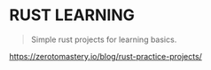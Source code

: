 # RUST LEARNING
> Simple rust projects for learning basics.

https://zerotomastery.io/blog/rust-practice-projects/
